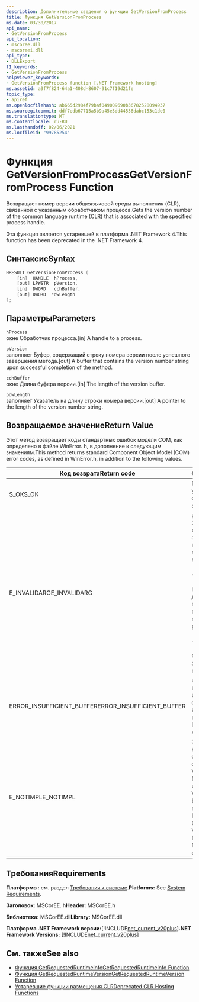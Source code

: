 ```yaml
---
description: Дополнительные сведения о функции GetVersionFromProcess
title: Функция GetVersionFromProcess
ms.date: 03/30/2017
api_name:
- GetVersionFromProcess
api_location:
- mscoree.dll
- mscoreei.dll
api_type:
- DLLExport
f1_keywords:
- GetVersionFromProcess
helpviewer_keywords:
- GetVersionFromProcess function [.NET Framework hosting]
ms.assetid: a9f7f824-64a1-408d-8607-91c7f19d21fe
topic_type:
- apiref
ms.openlocfilehash: ab665d2984f79baf049009690b36782528094937
ms.sourcegitcommit: ddf7edb67715a5b9a45e3dd44536dabc153c1de0
ms.translationtype: MT
ms.contentlocale: ru-RU
ms.lasthandoff: 02/06/2021
ms.locfileid: "99785254"
---
```

# <a name="getversionfromprocess-function"></a><span data-ttu-id="3cc0e-103">Функция GetVersionFromProcess</span><span class="sxs-lookup"><span data-stu-id="3cc0e-103">GetVersionFromProcess Function</span></span>

<span data-ttu-id="3cc0e-104">Возвращает номер версии общеязыковой среды выполнения (CLR), связанной с указанным обработчиком процесса.</span><span class="sxs-lookup"><span data-stu-id="3cc0e-104">Gets the version number of the common language runtime (CLR) that is associated with the specified process handle.</span></span>  
  
 <span data-ttu-id="3cc0e-105">Эта функция является устаревшей в платформа .NET Framework 4.</span><span class="sxs-lookup"><span data-stu-id="3cc0e-105">This function has been deprecated in the .NET Framework 4.</span></span>  
  
## <a name="syntax"></a><span data-ttu-id="3cc0e-106">Синтаксис</span><span class="sxs-lookup"><span data-stu-id="3cc0e-106">Syntax</span></span>  
  
```cpp  
HRESULT GetVersionFromProcess (  
    [in]  HANDLE  hProcess,
    [out] LPWSTR  pVersion,
    [in]  DWORD   cchBuffer,
    [out] DWORD  *dwLength  
);  
```  
  
## <a name="parameters"></a><span data-ttu-id="3cc0e-107">Параметры</span><span class="sxs-lookup"><span data-stu-id="3cc0e-107">Parameters</span></span>  

 `hProcess`  
 <span data-ttu-id="3cc0e-108">окне Обработчик процесса.</span><span class="sxs-lookup"><span data-stu-id="3cc0e-108">[in] A handle to a process.</span></span>  
  
 `pVersion`  
 <span data-ttu-id="3cc0e-109">заполняет Буфер, содержащий строку номера версии после успешного завершения метода.</span><span class="sxs-lookup"><span data-stu-id="3cc0e-109">[out] A buffer that contains the version number string upon successful completion of the method.</span></span>  
  
 `cchBuffer`  
 <span data-ttu-id="3cc0e-110">окне Длина буфера версии.</span><span class="sxs-lookup"><span data-stu-id="3cc0e-110">[in] The length of the version buffer.</span></span>  
  
 `pdwLength`  
 <span data-ttu-id="3cc0e-111">заполняет Указатель на длину строки номера версии.</span><span class="sxs-lookup"><span data-stu-id="3cc0e-111">[out] A pointer to the length of the version number string.</span></span>  
  
## <a name="return-value"></a><span data-ttu-id="3cc0e-112">Возвращаемое значение</span><span class="sxs-lookup"><span data-stu-id="3cc0e-112">Return Value</span></span>  

 <span data-ttu-id="3cc0e-113">Этот метод возвращает коды стандартных ошибок модели COM, как определено в файле WinError. h, в дополнение к следующим значениям.</span><span class="sxs-lookup"><span data-stu-id="3cc0e-113">This method returns standard Component Object Model (COM) error codes, as defined in WinError.h, in addition to the following values.</span></span>  
  
|<span data-ttu-id="3cc0e-114">Код возврата</span><span class="sxs-lookup"><span data-stu-id="3cc0e-114">Return code</span></span>|<span data-ttu-id="3cc0e-115">Описание</span><span class="sxs-lookup"><span data-stu-id="3cc0e-115">Description</span></span>|  
|-----------------|-----------------|  
|<span data-ttu-id="3cc0e-116">S_OK</span><span class="sxs-lookup"><span data-stu-id="3cc0e-116">S_OK</span></span>|<span data-ttu-id="3cc0e-117">Метод завершился успешно.</span><span class="sxs-lookup"><span data-stu-id="3cc0e-117">The method completed successfully.</span></span>|  
|<span data-ttu-id="3cc0e-118">E_INVALIDARG</span><span class="sxs-lookup"><span data-stu-id="3cc0e-118">E_INVALIDARG</span></span>|<span data-ttu-id="3cc0e-119">`pVersion` имеет значение NULL и не `cchBuffer` имеет значение null, или наоборот.</span><span class="sxs-lookup"><span data-stu-id="3cc0e-119">`pVersion` is null and `cchBuffer` is not null, or vice versa.</span></span><br /><br /> <span data-ttu-id="3cc0e-120">-или-</span><span class="sxs-lookup"><span data-stu-id="3cc0e-120">-or-</span></span><br /><br /> <span data-ttu-id="3cc0e-121">`hProcess` не является допустимым маркером для процесса.</span><span class="sxs-lookup"><span data-stu-id="3cc0e-121">`hProcess` is not a valid handle to a process.</span></span><br /><br /> <span data-ttu-id="3cc0e-122">-или-</span><span class="sxs-lookup"><span data-stu-id="3cc0e-122">-or-</span></span><br /><br /> <span data-ttu-id="3cc0e-123">Среда CLR не загружена.</span><span class="sxs-lookup"><span data-stu-id="3cc0e-123">The CLR is not loaded.</span></span>|  
|<span data-ttu-id="3cc0e-124">ERROR_INSUFFICIENT_BUFFER</span><span class="sxs-lookup"><span data-stu-id="3cc0e-124">ERROR_INSUFFICIENT_BUFFER</span></span>|<span data-ttu-id="3cc0e-125">`cchBuffer` параметр имеет значение null или меньше длины строки версии.</span><span class="sxs-lookup"><span data-stu-id="3cc0e-125">`cchBuffer` is null or less than the length of the version string.</span></span>|  
|<span data-ttu-id="3cc0e-126">E_NOTIMPL</span><span class="sxs-lookup"><span data-stu-id="3cc0e-126">E_NOTIMPL</span></span>|<span data-ttu-id="3cc0e-127">Этот метод недоступен в операционной системе Microsoft Windows 95, Microsoft Windows 98 или Microsoft Windows Millennium Edition.</span><span class="sxs-lookup"><span data-stu-id="3cc0e-127">This method is not available on the Microsoft Windows 95, Microsoft Windows 98, or Microsoft Windows Millennium Edition operating system.</span></span>|  
  
## <a name="requirements"></a><span data-ttu-id="3cc0e-128">Требования</span><span class="sxs-lookup"><span data-stu-id="3cc0e-128">Requirements</span></span>  

 <span data-ttu-id="3cc0e-129">**Платформы:** см. раздел [Требования к системе](../../get-started/system-requirements.md).</span><span class="sxs-lookup"><span data-stu-id="3cc0e-129">**Platforms:** See [System Requirements](../../get-started/system-requirements.md).</span></span>  
  
 <span data-ttu-id="3cc0e-130">**Заголовок:** MSCorEE. h</span><span class="sxs-lookup"><span data-stu-id="3cc0e-130">**Header:** MSCorEE.h</span></span>  
  
 <span data-ttu-id="3cc0e-131">**Библиотека:** MSCorEE.dll</span><span class="sxs-lookup"><span data-stu-id="3cc0e-131">**Library:** MSCorEE.dll</span></span>  
  
 <span data-ttu-id="3cc0e-132">**Платформа .NET Framework версии:**[!INCLUDE[net_current_v20plus](../../../../includes/net-current-v20plus-md.md)]</span><span class="sxs-lookup"><span data-stu-id="3cc0e-132">**.NET Framework Versions:** [!INCLUDE[net_current_v20plus](../../../../includes/net-current-v20plus-md.md)]</span></span>  
  
## <a name="see-also"></a><span data-ttu-id="3cc0e-133">См. также</span><span class="sxs-lookup"><span data-stu-id="3cc0e-133">See also</span></span>

- [<span data-ttu-id="3cc0e-134">Функция GetRequestedRuntimeInfo</span><span class="sxs-lookup"><span data-stu-id="3cc0e-134">GetRequestedRuntimeInfo Function</span></span>](getrequestedruntimeinfo-function.md)
- [<span data-ttu-id="3cc0e-135">Функция GetRequestedRuntimeVersion</span><span class="sxs-lookup"><span data-stu-id="3cc0e-135">GetRequestedRuntimeVersion Function</span></span>](getrequestedruntimeversion-function.md)
- [<span data-ttu-id="3cc0e-136">Устаревшие функции размещения CLR</span><span class="sxs-lookup"><span data-stu-id="3cc0e-136">Deprecated CLR Hosting Functions</span></span>](deprecated-clr-hosting-functions.md)
